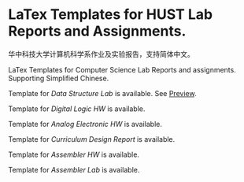 # LaTex Templates for HUST Lab Reports and Assignments.

华中科技大学计算机科学系作业及实验报告，支持简体中文。

LaTex Templates for Computer Science Lab Reports and assignments. Supporting Simplified Chinese. 

Template for *Data Structure Lab* is available. See [Preview](https://github.com/YuzheSHI/CMU-HUST-15210_Lab/blob/master/CS15210_Lab.pdf). 

Template for *Digital Logic HW* is available.

Template for *Analog Electronic HW* is available.

Template for *Curriculum Design Report* is available.

Template for *Assembler HW* is available.

Template for *Assembler Lab* is available.

